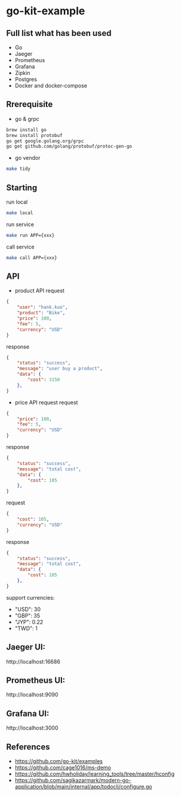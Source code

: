 # go-kit-example
## Full list what has been used 
* Go
* Jaeger
* Prometheus
* Grafana
* Zipkin
* Postgres
* Docker and docker-compose


## Rrerequisite
- go & grpc
```bash
brew install go
brew install protobuf
go get google.golang.org/grpc
go get github.com/golang/protobuf/protoc-gen-go
```
- go vendor
```bash
make tidy
```
## Starting 
run local 
```bash
make local
``` 

run service
```bash
make run APP={xxx}
```

call service
```bash
make call APP={xxx}
```

## API

- product API
request
```json
{
    "user": "hank.kuo",
    "product": "Bike",
    "price": 100,
    "fee": 5,
    "currency": "USD"
}
```
response
```json
{
    "status": "success",
    "message": "user buy a product",
    "data": {
        "cost": 3150
    },
}
```

- price API request
request
```json
{
    "price": 100,
    "fee": 5,
    "currency": "USD"
}
```
response
```json
{
    "status": "success",
    "message": "total cost",
    "data": {
        "cost": 105
    },
}
```

request
```json
{
    "cost": 105,
    "currency": "USD"
}
```

response
```json
{
    "status": "success",
    "message": "total cost",
    "data": {
        "cost": 105
    },
}
```

support currencies: 
- "USD": 30
- "GBP": 35
- "JYP": 0.22
- "TWD": 1


## Jaeger UI:
http://localhost:16686

## Prometheus UI:
http://localhost:9090

## Grafana UI:
http://localhost:3000


## References
- https://github.com/go-kit/examples
- https://github.com/cage1016/ms-demo
- https://github.com/hwholiday/learning_tools/tree/master/hconfig
- https://github.com/sagikazarmark/modern-go-application/blob/main/internal/app/todocli/configure.go